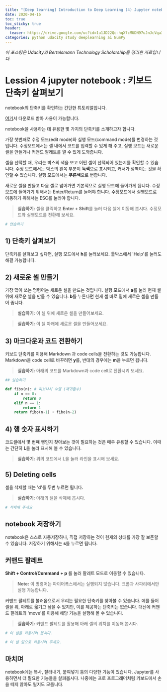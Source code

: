 ```yaml
---
title: "[Deep learning] Introduction to Deep Learning (4) Jupyter notebook(4)"
date: 2020-04-16
toc: true
toc_sticky: true
header:
  teaser: https://drive.google.com/uc?id=1u1JD22Qc-hqX7cMUDN97uJnJcVqa3aXh
categories: python udacity study deeplearning ai NumPy
---
```



*이 포스팅은 Udacity의 Bertelsmann Technology Scholarship을 정리한 자료입니다.*  


# Lession 4 jupyter notebook : 키보드 단축키 살펴보기

notebook의 단축키를 확인하는 간단한 튜토리얼입니다.

[여기](https://github.com/yongkcho/yongkcho.github.io/blob/master/assets/tutorial/shortcuts.ipynb)서 다운로드 받아 사용이 가능합니다.


notebook을 사용하는 데 유용한 몇 가지의 단축키를 소개하고자 합니다. 

가장 첫번째로 수정 모드(edit mode)와 실행 모드(command mode)를 변경하는 것입니다. 수정모드에서는 셀 내에서 코드를 입력할 수 있게 해 주고, 실행 모드는 새로운 셀을 만들거나 커맨드 팔레트를 열 수 있게 도와줍니다.

셀을 선택할 때, 우리는 박스의 색을 보고 어떤 셀이 선택되어 있는지를 확인할 수 있습니다. 수정 모드에서는 박스의 왼쪽 부분이 **녹색**으로 표시되고, 커서가 깜빡이는 것을 확인할 수 있습니다. 실행 모드에서는 **푸른색**으로 변합니다.

새로운 셀을 만들고 다음 셀로 넘어가면 기본적으로 실행 모드에 들어가게 됩니다. 수정 모드에 들어가기 위해서는 Enter/Return를 눌어야 합니다. 수정모드에서 실행모드로 이동하기 위해서는 ESC를 눌러야 합니다. 

> **실습하기:** 셀을 클릭하고 **Enter + Shift**를 눌러 다음 셀에 이동해 봅시다. 수정모드와 실행모드를 전환해 보세요.


```python
# 연습하기
```

## 1) 단축키 살펴보기

단축키를 살펴보고 싶다면, 실행 모드에서 **h**를 눌러보세요. 툴박스에서 'Help'를 눌러도 해결 가능합니다. 


## 2) 새로운 셀 만들기

가장 많이 쓰는 명령어는 새로운 셀을 만드는 것입니다. 실행 모드에서 **a**를 눌러 현재 셀 위에 새로운 셀을 만들 수 있습니다. **b**를 누른다면 현재 셀 바로 밑에 새로운 셀을 만들어 줍니다.

> **실습하기:** 이 셀 위에 새로운 셀을 만들어보세요.

> **실습하기:** 이 셀 아래에 새로운 셀을 만들어보세요.


## 3) 마크다운과 코드 전환하기

키보드 단축키를 이용해 Markdown 과 code cells을 전환하는 것도 가능합니다. Markdown을 code cell로 바꾸려면 **y**를, 반대의 경우에는 **m**을 누르면 됩니다.

> **실습하기:** 아래의 코드를 Markdown과 code cell로 전환시켜 보세요.


```python
## 실습하기

def fibo(n): # 피보나치 수열 (재귀함수)
    if n == 0:
        return 0
    elif n == 1:
        return 1
    return fibo(n-1) + fibo(n-2)
```

## 4) 행 숫자 표시하기

코드셀에서 몇 번쨰 행인지 찾아보는 것이 필요하는 것은 매우 유용할 수 있습니다. 이때는 간단히 **L**을 눌러 표시해 볼 수 있습니다.

> **실습하기:** 위의 코드에서 L을 눌러 라인을 표시해 보세요.

## 5) Deleting cells

셀을 삭제할 때는 'd'를 두번 누르면 됩니다.

> **실습하기:** 아래의 셀을 삭제해 봅시다.


```python
# 삭제해 주세요
```

## notebook 저장하기

notebook은 스스로 자동저장하나, 직접 저장하는 것이 현재의 상태를 가장 잘 보존할 수 있습니다. 저장하기 위해서는 **s**를 누르면 됩니다.

## 커맨드 팔레트

**Shift + Control/Command + p** 를 눌러 팔레트 모드로 이동할 수 있습니다.

> **Note:** 이 명령어는 파이어폭스에서는 실행되지 않습니다. 크롬과 사파리에서만 실행 가능합니다.  

커맨드 팔레트를 불러옴으로서 우리는 필요한 단축키를 찾아볼 수 있습니다. 예를 들어 셀을 위, 아래로 옮기고 싶을 수 있지만, 이를 제공하는 단축키는 없습니다. 대신에 커맨드 팔레트의 'move'를 이용해 해당 기능을 실행해 볼 수 있습니다.

> **실습하기:** 커맨드 팔레트를 활용해 아래 셀의 위치를 이동해 봅시다.


```python
# 이 셀을 이동시켜 봅시다.
```


```python
# 이 셀 밑으로 이동시켜 주세요.
```

## 마치며

notebook에는 복사, 잘라내기, 붙여넣기 등의 다양한 기능이 있습니다. Jupyter를 사용하면서 더 필요한 기능들을 살펴봅시다. 나중에는 프로 프로그래머처럼 키보드에서 손을 떼지 않아도 될지도 모릅니다.
